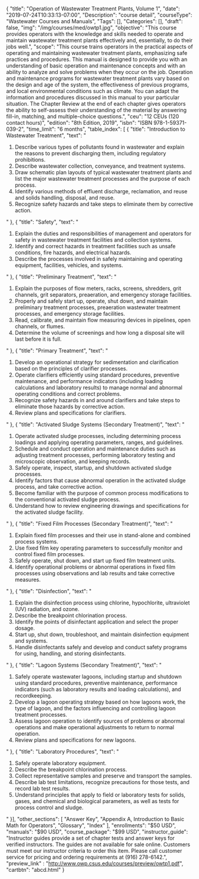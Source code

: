 {
	"title": "Operation of Wastewater Treatment Plants, Volume 1",
	"date": "2019-07-24T10:33:13-07:00",
	"Description": "course detail",
	"courseType": "Wastewater Courses and Manuals",
	"Tags": [],
	"Categories": [],
	"draft": false,
	"img": "/img/courses/med/owtp1.jpg",
	"objective": "This course provides operators with the knowledge and skills needed to operate and maintain wastewater treatment plants effectively and, essentially, to do their jobs well.",
	"scope": "This course trains operators in the practical aspects of operating and maintaining wastewater treatment plants, emphasizing safe practices and procedures. This manual is designed to provide you with an understanding of basic operation and maintenance concepts and with an ability to analyze and solve problems when they occur on the job. Operation and maintenance programs for wastewater treatment plants vary based on the design and age of the system, the effectiveness of previous programs, and local environmental conditions such as climate. You can adapt the information and procedures discussed in this manual to your particular situation. The Chapter Review at the end of each chapter gives operators the ability to self-assess their understanding of the material by answering fill-in, matching, and multiple-choice questions.",
	"ceu": "12 CEUs (120 contact hours)",
	"edition": "8th Edition, 2019",
	"isbn": "ISBN 978-1-59371-039-2",
	"time_limit": "6 months",
	"table_index": [
	{
		"title": "Introduction to Wastewater Treatment",
		"text": "<ol><li>Describe various types of pollutants found in wastewater and explain the reasons to prevent discharging them, including regulatory prohibitions.</li><li>Describe wastewater collection, conveyance, and treatment systems.</li><li>Draw schematic plan layouts of typical wastewater treatment plants and list the major wastewater treatment processes and the purpose of each process.</li><li>Identify various methods of effluent discharge, reclamation, and reuse and solids handling, disposal, and reuse.</li><li>Recognize safety hazards and take steps to eliminate them by corrective action.</li></ol></p>"
	},
	{
		"title": "Safety",
		"text": "<ol><li>Explain the duties and responsibilities of management and operators for safety in wastewater treatment facilities and collection systems.</li><li>Identify and correct hazards in treatment facilities such as unsafe conditions, fire hazards, and electrical hazards.</li><li>Describe the processes involved in safely maintaining and operating equipment, facilities, vehicles, and systems.</li></ol></p>"
	},
	{
		"title": "Preliminary Treatment",
		"text": "<ol><li>Explain the purposes of flow meters, racks, screens, shredders, grit channels, grit separators, preaeration, and emergency storage facilities.</li><li>Properly and safely start up, operate, shut down, and maintain preliminary treatment processes, preaeration wastewater treatment processes, and emergency storage facilities.</li><li>Read, calibrate, and maintain flow measuring devices in pipelines, open channels, or flumes.</li><li>Determine the volume of screenings and how long a disposal site will last before it is full.</li></ol></p>"
	},
	{
		"title": "Primary Treatment",
		"text": "<ol><li>Develop an operational strategy for sedimentation and clarification based on the principles of clarifier processes.</li><li>Operate clarifiers efficiently using standard procedures, preventive maintenance, and performance indicators (including loading calculations and laboratory results) to manage normal and abnormal operating conditions and correct problems.</li><li>Recognize safety hazards in and around clarifiers and take steps to eliminate those hazards by corrective action.</li><li>Review plans and specifications for clarifiers.</li></ol></p>"
	},
	{
		"title": "Activated Sludge Systems (Secondary Treatment)",
		"text": "<ol><li>Operate activated sludge processes, including determining process loadings and applying operating parameters, ranges, and guidelines.</li><li>Schedule and conduct operation and maintenance duties such as adjusting treatment processes, performing laboratory testing and microscopic observation, and keeping records.</li><li>Safely operate, inspect, startup, and shutdown activated sludge processes.</li><li>Identify factors that cause abnormal operation in the activated sludge process, and take corrective action.</li><li>Become familiar with the purpose of common process modifications to the conventional activated sludge process.</li><li>Understand how to review engineering drawings and specifications for the activated sludge facility.</li></ol></p>"
	},
	{
		"title": "Fixed Film Processes (Secondary Treatment)",
		"text": "<ol><li>Explain fixed film processes and their use in stand-alone and combined process systems.</li><li>Use fixed film key operating parameters to successfully monitor and control fixed film processes.</li><li>Safely operate, shut down, and start up fixed film treatment units.</li><li>Identify operational problems or abnormal operations in fixed film processes using observations and lab results and take corrective measures.</li></ol></p>"
	},
	{
		"title": "Disinfection",
		"text": "<ol><li>Explain the disinfection process using chlorine, hypochlorite, ultraviolet (UV) radiation, and ozone.</li><li>Describe the breakpoint chlorination process.</li><li>Identify the points of disinfectant application and select the proper dosage.</li><li>Start up, shut down, troubleshoot, and maintain disinfection equipment and systems.</li><li>Handle disinfectants safely and develop and conduct safety programs for using, handling, and storing disinfectants.</li></ol></p>"
	},
	{
		"title": "Lagoon Systems (Secondary Treatment)",
		"text": "<ol><li>Safely operate wastewater lagoons, including startup and shutdown using standard procedures, preventive maintenance, performance indicators (such as laboratory results and loading calculations), and recordkeeping.</li><li>Develop a lagoon operating strategy based on how lagoons work, the type of lagoon, and the factors influencing and controlling lagoon treatment processes.</li><li>Assess lagoon operation to identify sources of problems or abnormal operations and make operational adjustments to return to normal operation.</li><li>Review plans and specifications for new lagoons.</li></ol></p>"
	},
	{
		"title": "Laboratory Procedures",
		"text": "<ol><li>Safely operate laboratory equipment.</li><li>Describe the breakpoint chlorination process.</li><li>Collect representative samples and preserve and transport the samples.</li><li>Describe lab test limitations, recognize precautions for those tests, and record lab test results.</li><li>Understand principles that apply to field or laboratory tests for solids, gases, and chemical and biological parameters, as well as tests for process control and sludge.</li></ol></p>"
	}],
	"other_sections": [
		"Answer Key", 
		"Appendix A, Introduction to Basic Math for Operators", 
		"Glossary", 
		"Index"
	],
	"enrollments": "$50 USD",
	"manuals": "$90 USD",
	"course_package": "$99 USD",
	"instructor_guide": "Instructor guides provide a set of chapter tests and answer keys for verified instructors. The guides are not available for sale online. Customers must meet our instructor criteria to order this item. Please call customer service for pricing and ordering requirements at (916) 278-6142.",
	"preview_link" : "http://www.owp.csus.edu/courses/preview/owtp1.pdf",
	"cartbtn": "abcd.html"
}